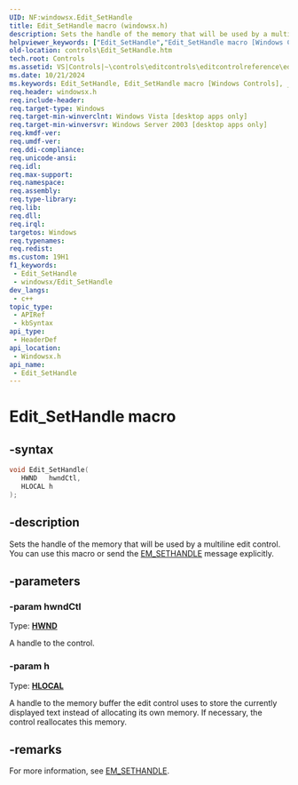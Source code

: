 ```yaml
---
UID: NF:windowsx.Edit_SetHandle
title: Edit_SetHandle macro (windowsx.h)
description: Sets the handle of the memory that will be used by a multiline edit control. You can use this macro or send the EM_SETHANDLE message explicitly.
helpviewer_keywords: ["Edit_SetHandle","Edit_SetHandle macro [Windows Controls]","_win32_Edit_SetHandle","_win32_Edit_SetHandle_cpp","controls.Edit_SetHandle","controls._win32_Edit_SetHandle","windowsx/Edit_SetHandle"]
old-location: controls\Edit_SetHandle.htm
tech.root: Controls
ms.assetid: VS|Controls|~\controls\editcontrols\editcontrolreference\editcontrolmacros\edit_sethandle.htm
ms.date: 10/21/2024
ms.keywords: Edit_SetHandle, Edit_SetHandle macro [Windows Controls], _win32_Edit_SetHandle, _win32_Edit_SetHandle_cpp, controls.Edit_SetHandle, controls._win32_Edit_SetHandle, windowsx/Edit_SetHandle
req.header: windowsx.h
req.include-header: 
req.target-type: Windows
req.target-min-winverclnt: Windows Vista [desktop apps only]
req.target-min-winversvr: Windows Server 2003 [desktop apps only]
req.kmdf-ver: 
req.umdf-ver: 
req.ddi-compliance: 
req.unicode-ansi: 
req.idl: 
req.max-support: 
req.namespace: 
req.assembly: 
req.type-library: 
req.lib: 
req.dll: 
req.irql: 
targetos: Windows
req.typenames: 
req.redist: 
ms.custom: 19H1
f1_keywords:
 - Edit_SetHandle
 - windowsx/Edit_SetHandle
dev_langs:
 - c++
topic_type:
 - APIRef
 - kbSyntax
api_type:
 - HeaderDef
api_location:
 - Windowsx.h
api_name:
 - Edit_SetHandle
---
```


# Edit_SetHandle macro

## -syntax

```cpp
void Edit_SetHandle(
   HWND   hwndCtl,
   HLOCAL h
);
```


## -description

Sets the handle of the memory that will be used by a multiline edit control. You can use this macro or send the <a href="/windows/desktop/Controls/em-sethandle">EM_SETHANDLE</a> message explicitly.

## -parameters

### -param hwndCtl

Type: <b><a href="/windows/desktop/WinProg/windows-data-types">HWND</a></b>

A handle to the control.

### -param h

Type: <b><a href="/windows/desktop/WinProg/windows-data-types">HLOCAL</a></b>

A handle to the memory buffer the edit control uses to store the currently displayed text instead of allocating its own memory. If necessary, the control reallocates this memory.

## -remarks

For more information, see <a href="/windows/desktop/Controls/em-sethandle">EM_SETHANDLE</a>.
